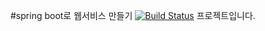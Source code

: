 #spring boot로 웹서비스 만들기 [![Build Status](https://travis-ci.org/sunlightv2g/sunlight.svg?branch=master)](https://travis-ci.org/sunlightv2g/sunlight)
프로젝트입니다.